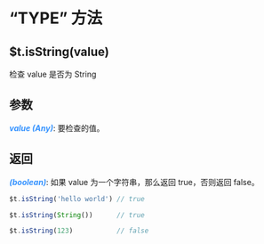 # “TYPE” 方法

## $t.isString(value)

检查 value 是否为 String

## 参数

<i style="color: #3492ff;font-weight: 700;">value (Any)</i>: 要检查的值。

## 返回

<i style="color: #3492ff;font-weight: 700;">(boolean)</i>: 如果 value 为一个字符串，那么返回 true，否则返回 false。

```javascript
$t.isString('hello world') // true

$t.isString(String())      // true

$t.isString(123)           // false
```
